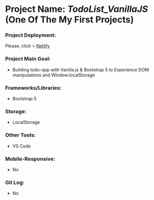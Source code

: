 # Project Name: *TodoList_VanillaJS* (One Of The My First Projects)
### Project Deployment:
Please, click > [Netlify](https://todo-app-vanillajs-barisd.netlify.app/)
### Project Main Goal: 
- Building todo-app  with Vanilla.js & Bootstrap 5 to Experience DOM manipulations and Window.localStorage
### Frameworks/Libraries:
- Bootstrap 5
### Storage:
- LocalStorage
### Other Tools:
- VS Code
### Mobile-Responsive:
- No
### Git Log:
- No





